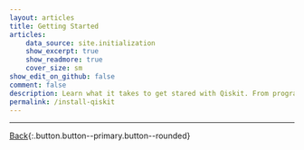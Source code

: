 ```yaml
---
layout: articles
title: Getting Started
articles:
    data_source: site.initialization
    show_excerpt: true
    show_readmore: true
    cover_size: sm
show_edit_on_github: false
comment: false
description: Learn what it takes to get stared with Qiskit. From programming qiskit, using a real IBM Quantum computer in qiskit, installing qiskit, and using jupyter notebooks with qiskit. 
permalink: /install-qiskit
---
```


<div class="article__content" markdown="1">

---

[Back](https://wrelks.com){:.button.button--primary.button--rounded}

</div>